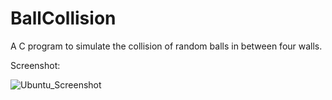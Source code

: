 # BallCollision
A C program to simulate the collision of random balls in between four walls.

Screenshot:

![Ubuntu_Screenshot](http://i.giphy.com/l2QZYAmjpXG5GR42s.gif)
